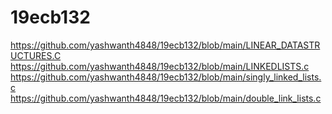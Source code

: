 # 19ecb132
https://github.com/yashwanth4848/19ecb132/blob/main/LINEAR_DATASTRUCTURES.C
https://github.com/yashwanth4848/19ecb132/blob/main/LINKEDLISTS.c
https://github.com/yashwanth4848/19ecb132/blob/main/singly_linked_lists.c
https://github.com/yashwanth4848/19ecb132/blob/main/double_link_lists.c
